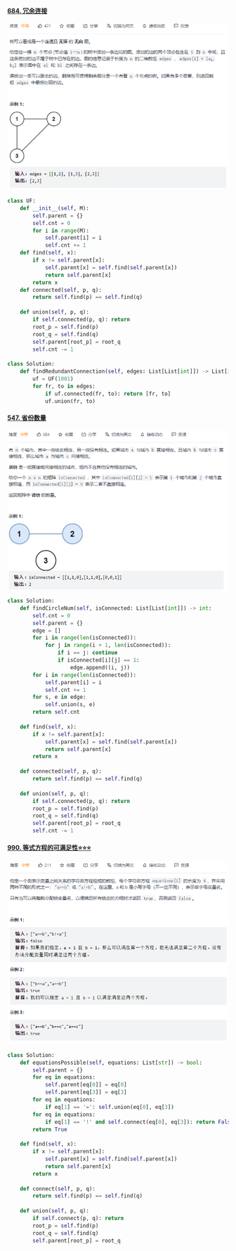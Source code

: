 #### [684. 冗余连接](https://leetcode-cn.com/problems/redundant-connection/)

![image-20220104201538896](figs/image-20220104201538896.png)

```python
class UF:
    def __init__(self, M):
        self.parent = {}
        self.cnt = 0
        for i in range(M):
            self.parent[i] = i
            self.cnt += 1
    def find(self, x):
        if x != self.parent[x]:
            self.parent[x] = self.find(self.parent[x])
            return self.parent[x]
        return x
    def connected(self, p, q):
        return self.find(p) == self.find(q)

    def union(self, p, q):
        if self.connected(p, q): return
        root_p = self.find(p)
        root_q = self.find(q)
        self.parent[root_p] = root_q
        self.cnt -= 1

class Solution:
    def findRedundantConnection(self, edges: List[List[int]]) -> List[int]:
        uf = UF(1001)
        for fr, to in edges:
            if uf.connected(fr, to): return [fr, to]
            uf.union(fr, to)
```

#### [547. 省份数量](https://leetcode-cn.com/problems/number-of-provinces/)

![image-20220104203832585](figs/image-20220104203832585.png)

```python
class Solution:
    def findCircleNum(self, isConnected: List[List[int]]) -> int:
        self.cnt = 0
        self.parent = {}
        edge = []
        for i in range(len(isConnected)):
            for j in range(i + 1, len(isConnected)):
                if i == j: continue
                if isConnected[i][j] == 1: 
                    edge.append((i, j))
        for i in range(len(isConnected)):
            self.parent[i] = i
            self.cnt += 1
        for s, e in edge:
            self.union(s, e)
        return self.cnt

    def find(self, x):
        if x != self.parent[x]:
            self.parent[x] = self.find(self.parent[x])
            return self.parent[x]
        return x

    def connected(self, p, q):
        return self.find(p) == self.find(q)
    
    def union(self, p, q):
        if self.connected(p, q): return
        root_p = self.find(p)
        root_q = self.find(q)
        self.parent[root_p] = root_q
        self.cnt -= 1
```

#### [990. 等式方程的可满足性:star::star::star:](https://leetcode-cn.com/problems/satisfiability-of-equality-equations/)

![image-20220104213205263](figs/image-20220104213205263.png)

```python
class Solution:
    def equationsPossible(self, equations: List[str]) -> bool:
        self.parent = {}
        for eq in equations:
            self.parent[eq[0]] = eq[0]
            self.parent[eq[3]] = eq[3]
        for eq in equations:
            if eq[1] == '=': self.union(eq[0], eq[3])
        for eq in equations:
            if eq[1] == '!' and self.connect(eq[0], eq[3]): return False
        return True

    def find(self, x):
        if x != self.parent[x]:
            self.parent[x] = self.find(self.parent[x])
            return self.parent[x]
        return x

    def connect(self, p, q):
        return self.find(p) == self.find(q)

    def union(self, p, q):
        if self.connect(p, q): return
        root_p = self.find(p)
        root_q = self.find(q)
        self.parent[root_p] = root_q
```

